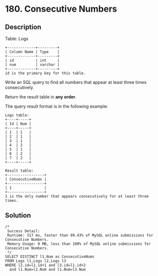 # 180. Consecutive Numbers

## Description

Table: Logs

```
+-------------+---------+
| Column Name | Type    |
+-------------+---------+
| id          | int     |
| num         | varchar |
+-------------+---------+
id is the primary key for this table.

```

Write an SQL query to find all numbers that appear at least three times consecutively.

Return the result table in **any order**.

The query result format is in the following example:

```
Logs table:
+----+-----+
| Id | Num |
+----+-----+
| 1  | 1   |
| 2  | 1   |
| 3  | 1   |
| 4  | 2   |
| 5  | 1   |
| 6  | 2   |
| 7  | 2   |
+----+-----+

Result table:
+-----------------+
| ConsecutiveNums |
+-----------------+
| 1               |
+-----------------+
1 is the only number that appears consecutively for at least three times.

```

## Solution

```mysql
/*
 Success Detail:
 Runtime: 317 ms, faster than 99.43% of MySQL online submissions for Consecutive Numbers.
 Memory Usage: 0 MB, less than 100% of MySQL online submissions for Consecutive Numbers.
 */
SELECT DISTINCT l1.Num as ConsecutiveNums
FROM Logs l1,Logs l2,Logs l3
WHERE l2.id=l1.id+1 and l3.id=l1.id+2
  and l1.Num=l2.Num and l1.Num=l3.Num
```
